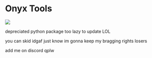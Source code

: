 # Onyx Tools
<img src="https://media.discordapp.net/attachments/1195512515648561312/1200473449752178739/6qrG80rww.png?ex=65c64f06&is=65b3da06&hm=29250182f343902dc0078895295ba7310e7c1950529697e25884bfeba392a3a6&=&quality=lossless">

depreciated python package too lazy to update LOL 


you can skid idgaf just know im gonna keep my bragging rights losers


add me on discord qplw

